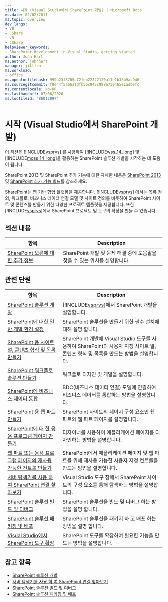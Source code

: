 ```yaml
---
title: 시작 (Visual Studio에서 SharePoint 개발) | Microsoft Docs
ms.date: 02/02/2017
ms.topic: overview
dev_langs:
- VB
- CSharp
- VB
- CSharp
helpviewer_keywords:
- SharePoint development in Visual Studio, getting started
author: John-Hart
ms.author: johnhart
manager: jillfra
ms.workload:
- office
ms.openlocfilehash: 999a23f8765a72feb22822120a11e1b38b9ac946
ms.sourcegitcommit: f9e44f5ab6a1dfb56c945c9986730465e1adb6fc
ms.contentlocale: ko-KR
ms.lasthandoff: 07/06/2020
ms.locfileid: "86017097"
---
```

# <a name="get-started-sharepoint-development-in-visual-studio"></a>시작 (Visual Studio에서 SharePoint 개발)
  이 섹션은 [!INCLUDE[vsprvs](../sharepoint/includes/vsprvs-md.md)] 를 사용하여 [!INCLUDE[wss_14_long](../sharepoint/includes/wss-14-long-md.md)] 및 [!INCLUDE[moss_14_long](../sharepoint/includes/moss-14-long-md.md)]을 활용하는 SharePoint 솔루션 개발을 시작하는 데 도움이 됩니다.

 SharePoint 2013 및 SharePoint 추가 기능에 대한 자세한 내용은 [SharePoint 2013](https://www.microsoft.com/microsoft-365/previous-versions/microsoft-sharepoint-2013) 및 [SharePoint 추가 기능 빌드](/sharepoint/dev/sp-add-ins/sharepoint-add-ins)를 참조하세요.

 SharePoint는 웹 기반 협업 플랫폼을 제공합니다. [!INCLUDE[vsprvs](../sharepoint/includes/vsprvs-md.md)] 에서는 목록 정의, 워크플로, 비즈니스 데이터 연결 모델 및 사이트 정의를 비롯하여 SharePoint 사이트 및 콘텐츠를 만들기 위한 다양한 프로젝트 템플릿을 제공합니다. 또한 [!INCLUDE[vsprvs](../sharepoint/includes/vsprvs-md.md)]에서 SharePoint 프로젝트 및 도구의 확장을 만들 수 있습니다.

## <a name="in-this-section"></a>섹션 내용

|항목|Description|
|-----------|-----------------|
|[SharePoint 오류에 대 한 추가 정보](../sharepoint/additional-information-for-sharepoint-errors.md)|SharePoint 개발 및 문제 해결 중에 도움말을 찾을 수 있는 위치를 설명합니다.|

## <a name="related-sections"></a>관련 단원

|항목|Description|
|-----------|-----------------|
|[SharePoint 솔루션 개발](../sharepoint/developing-sharepoint-solutions.md)|[!INCLUDE[vsprvs](../sharepoint/includes/vsprvs-md.md)]에서 SharePoint 개발을 설명합니다.|
|[SharePoint에 대한 일반 개발 환경 설정](/sharepoint/dev/general-development/set-up-a-general-development-environment-for-sharepoint)|SharePoint 솔루션을 만들기 위한 필수 설치에 대해 설명 합니다.|
|[SharePoint 용 사이트 열, 콘텐츠 형식 및 목록 만들기](../sharepoint/creating-site-columns-content-types-and-lists-for-sharepoint.md)|SharePoint 개발에 Visual Studio 도구를 사용하여 SharePoint의 사용자 지정 사이트 열, 콘텐츠 형식 및 목록을 만드는 방법을 설명합니다.|
|[SharePoint 워크플로 솔루션 만들기](../sharepoint/creating-sharepoint-workflow-solutions.md)|워크플로 디자인 및 개발을 설명합니다.|
|[SharePoint에 비즈니스 데이터 통합](../sharepoint/integrating-business-data-into-sharepoint.md)|BDC(비즈니스 데이터 연결) 모델에 연결하여 비즈니스 데이터를 통합하는 방법을 설명합니다.|
|[SharePoint 용 웹 파트 만들기](../sharepoint/creating-web-parts-for-sharepoint.md)|SharePoint 사이트의 페이지 구성 요소인 웹 파트와 웹 파트 페이지를 설명합니다.|
|[SharePoint에 대 한 응용 프로그램 페이지 만들기](../sharepoint/creating-application-pages-for-sharepoint.md)|디자이너를 사용하여 애플리케이션 페이지를 디자인하는 방법을 설명합니다.|
|[웹 파트 또는 응용 프로그램 페이지의 재사용 가능한 컨트롤 만들기](../sharepoint/creating-reusable-controls-for-web-parts-or-application-pages.md)|SharePoint에서 애플리케이션 페이지 및 웹 파트를 위해 재사용 가능한 사용자 지정 컨트롤을 만드는 방법을 설명합니다.|
|[서버 탐색기를 사용 하 여 SharePoint 연결 찾아보기](../sharepoint/browsing-sharepoint-connections-using-server-explorer.md)|Visual Studio 도구 창에서 SharePoint 사이트의 구성 요소를 통해 탐색하는 방법을 설명합니다.|
|[SharePoint 솔루션 빌드 및 디버그](../sharepoint/building-and-debugging-sharepoint-solutions.md)|SharePoint 솔루션을 빌드 및 디버그 하는 방법을 설명 합니다.|
|[SharePoint 솔루션 패키징 및 배포](../sharepoint/packaging-and-deploying-sharepoint-solutions.md)|SharePoint 솔루션을 패키지 하 고 배포 하는 방법을 설명 합니다.|
|[Visual Studio에서 SharePoint 도구 확장](../sharepoint/extending-the-sharepoint-tools-in-visual-studio.md)|SharePoint 도구를 확장하여 필요한 기능을 만드는 방법을 설명합니다.|

## <a name="see-also"></a>참고 항목

- [SharePoint 솔루션 개발](../sharepoint/developing-sharepoint-solutions.md)
- [서버 탐색기를 사용 하 여 SharePoint 연결 찾아보기](../sharepoint/browsing-sharepoint-connections-using-server-explorer.md)
- [SharePoint 솔루션 빌드 및 디버그](../sharepoint/building-and-debugging-sharepoint-solutions.md)
- [SharePoint 솔루션 패키징 및 배포](../sharepoint/packaging-and-deploying-sharepoint-solutions.md)
